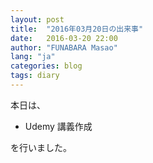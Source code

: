 ```yaml
---
layout: post
title:  "2016年03月20日の出来事"
date:   2016-03-20 22:00
author: "FUNABARA Masao"
lang: "ja"
categories: blog
tags: diary
---
```


本日は、

* Udemy 講義作成

を行いました。
